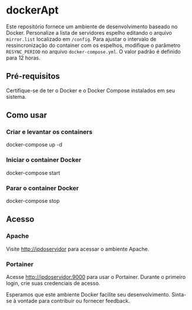 # dockerApt

Este repositório fornece um ambiente de desenvolvimento baseado no Docker. Personalize a lista de servidores espelho editando o arquivo `mirror.list` localizado em `/config`. Para ajustar o intervalo de ressincronização do container com os espelhos, modifique o parâmetro `RESYNC_PERIOD` no arquivo `docker-compose.yml`. O valor padrão é definido para 12 horas.

## Pré-requisitos
Certifique-se de ter o Docker e o Docker Compose instalados em seu sistema.

## Como usar

### Criar e levantar os containers
docker-compose up -d

### Iniciar o container Docker
docker-compose start

### Parar o container Docker
docker-compose stop


## Acesso

### Apache
Visite [http://ipdoservidor](http://ipdoservidor) para acessar o ambiente Apache.

### Portainer
Acesse [http://ipdoservidor:9000](http://ipdoservidor:9000) para usar o Portainer. Durante o primeiro login, crie suas credenciais de acesso.

Esperamos que este ambiente Docker facilite seu desenvolvimento. Sinta-se à vontade para contribuir ou fornecer feedback.
